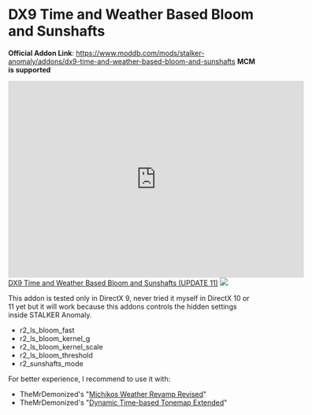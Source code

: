 # DX9 Time and Weather Based Bloom and Sunshafts

**Official Addon Link**: https://www.moddb.com/mods/stalker-anomaly/addons/dx9-time-and-weather-based-bloom-and-sunshafts
**MCM is supported**

<iframe width="600" height="400" src="https://www.moddb.com/statistics/iframe/visit/downloads/236768" frameborder="0" allowfullscreen></iframe><br /><a href="https://www.moddb.com/downloads/dx9-time-and-weather-based-bloom-and-sunshafts">DX9 Time and Weather Based Bloom and Sunshafts (UPDATE 11)</a>

<img src="https://www.moddb.com/statistics/iframe/visit/downloads/236768">

<br>

This addon is tested only in DirectX 9, never tried it myself in DirectX 10 or 11 yet but it will work because this addons controls the hidden settings inside STALKER Anomaly.
* r2_ls_bloom_fast
* r2_ls_bloom_kernel_g
* r2_ls_bloom_kernel_scale
* r2_ls_bloom_threshold
* r2_sunshafts_mode

For better experience, I recommend to use it with:
* TheMrDemonized's "[Michikos Weather Revamp Revised](https://www.moddb.com/mods/stalker-anomaly/addons/michikos-weather-revamp-revised)"
* TheMrDemonized's "[Dynamic Time-based Tonemap Extended](https://www.moddb.com/mods/stalker-anomaly/addons/dynamic-time-based-tonemap-extended)"

